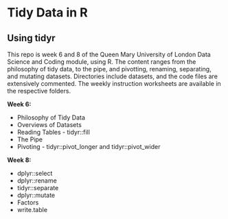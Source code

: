 # Tidy Data in R
## Using tidyr
This repo is week 6 and 8 of the Queen Mary University of London Data Science and Coding module, using R. The content ranges from the philosophy of tidy data, to the pipe, and pivotting, renaming, separating, and mutating datasets. Directories include datasets, and the code files are extensively commented. The weekly instruction worksheets are available in the respective folders.

**Week 6:**
- Philosophy of Tidy Data
- Overviews of Datasets
- Reading Tables - tidyr::fill
- The Pipe
- Pivoting - tidyr::pivot_longer and tidyr::pivot_wider

**Week 8:**
- dplyr::select
- dplyr::rename
- tidyr::separate
- dplyr::mutate
- Factors
- write.table
